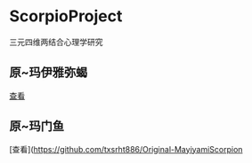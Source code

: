 # ScorpioProject
三元四维两结合心理学研究

## 原~玛伊雅弥蝎
[查看](https://github.com/txsrht886/Original-MayiyamiScorpion)
## 原~玛门鱼
[查看](https://github.com/txsrht886/Original-MayiyamiScorpion

